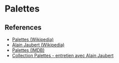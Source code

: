 # Palettes

## References

* [Palettes (Wikipedia)](https://fr.wikipedia.org/wiki/Palettes)
* [Alain Jaubert (Wikipedia)](https://fr.wikipedia.org/wiki/Alain_Jaubert)
* [Palettes (IMDB)](https://www.imdb.com/title/tt1151155/)
* [Collection Palettes - entretien avec Alain Jaubert](https://www.youtube.com/watch?v=-DuRQzCT1-I)
